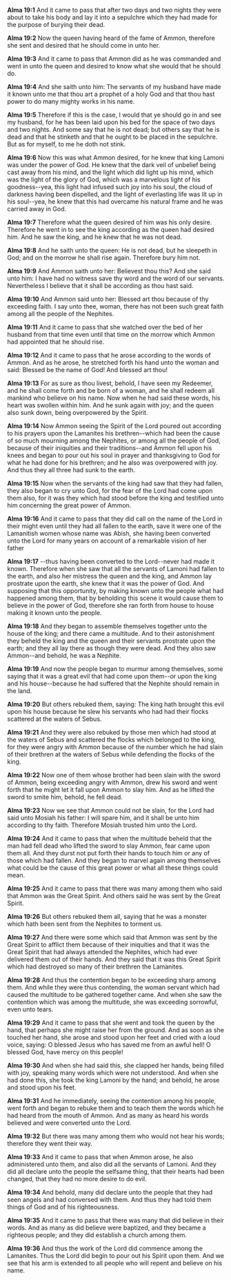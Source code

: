**Alma 19:1** And it came to pass that after two days and two nights they were about to take his body and lay it into a sepulchre which they had made for the purpose of burying their dead.

**Alma 19:2** Now the queen having heard of the fame of Ammon, therefore she sent and desired that he should come in unto her.

**Alma 19:3** And it came to pass that Ammon did as he was commanded and went in unto the queen and desired to know what she would that he should do.

**Alma 19:4** And she saith unto him: The servants of my husband have made it known unto me that thou art a prophet of a holy God and that thou hast power to do many mighty works in his name.

**Alma 19:5** Therefore if this is the case, I would that ye should go in and see my husband, for he has been laid upon his bed for the space of two days and two nights. And some say that he is not dead; but others say that he is dead and that he stinketh and that he ought to be placed in the sepulchre. But as for myself, to me he doth not stink.

**Alma 19:6** Now this was what Ammon desired, for he knew that king Lamoni was under the power of God. He knew that the dark veil of unbelief being cast away from his mind, and the light which did light up his mind, which was the light of the glory of God, which was a marvelous light of his goodness--yea, this light had infused such joy into his soul, the cloud of darkness having been dispelled, and the light of everlasting life was lit up in his soul--yea, he knew that this had overcame his natural frame and he was carried away in God.

**Alma 19:7** Therefore what the queen desired of him was his only desire. Therefore he went in to see the king according as the queen had desired him. And he saw the king, and he knew that he was not dead.

**Alma 19:8** And he saith unto the queen: He is not dead, but he sleepeth in God; and on the morrow he shall rise again. Therefore bury him not.

**Alma 19:9** And Ammon saith unto her: Believest thou this? And she said unto him: I have had no witness save thy word and the word of our servants. Nevertheless I believe that it shall be according as thou hast said.

**Alma 19:10** And Ammon said unto her: Blessed art thou because of thy exceeding faith. I say unto thee, woman, there has not been such great faith among all the people of the Nephites.

**Alma 19:11** And it came to pass that she watched over the bed of her husband from that time even until that time on the morrow which Ammon had appointed that he should rise.

**Alma 19:12** And it came to pass that he arose according to the words of Ammon. And as he arose, he stretched forth his hand unto the woman and said: Blessed be the name of God! And blessed art thou!

**Alma 19:13** For as sure as thou livest, behold, I have seen my Redeemer, and he shall come forth and be born of a woman, and he shall redeem all mankind who believe on his name. Now when he had said these words, his heart was swollen within him. And he sunk again with joy; and the queen also sunk down, being overpowered by the Spirit.

**Alma 19:14** Now Ammon seeing the Spirit of the Lord poured out according to his prayers upon the Lamanites his brethren--which had been the cause of so much mourning among the Nephites, or among all the people of God, because of their iniquities and their traditions--and Ammon fell upon his knees and began to pour out his soul in prayer and thanksgiving to God for what he had done for his brethren; and he also was overpowered with joy. And thus they all three had sunk to the earth.

**Alma 19:15** Now when the servants of the king had saw that they had fallen, they also began to cry unto God, for the fear of the Lord had come upon them also, for it was they which had stood before the king and testified unto him concerning the great power of Ammon.

**Alma 19:16** And it came to pass that they did call on the name of the Lord in their might even until they had all fallen to the earth, save it were one of the Lamanitish women whose name was Abish, she having been converted unto the Lord for many years on account of a remarkable vision of her father

**Alma 19:17** --thus having been converted to the Lord--never had made it known. Therefore when she saw that all the servants of Lamoni had fallen to the earth, and also her mistress the queen and the king, and Ammon lay prostrate upon the earth, she knew that it was the power of God. And supposing that this opportunity, by making known unto the people what had happened among them, that by beholding this scene it would cause them to believe in the power of God, therefore she ran forth from house to house making it known unto the people.

**Alma 19:18** And they began to assemble themselves together unto the house of the king; and there came a multitude. And to their astonishment they beheld the king and the queen and their servants prostrate upon the earth; and they all lay there as though they were dead. And they also saw Ammon--and behold, he was a Nephite.

**Alma 19:19** And now the people began to murmur among themselves, some saying that it was a great evil that had come upon them--or upon the king and his house--because he had suffered that the Nephite should remain in the land.

**Alma 19:20** But others rebuked them, saying: The king hath brought this evil upon his house because he slew his servants who had had their flocks scattered at the waters of Sebus.

**Alma 19:21** And they were also rebuked by those men which had stood at the waters of Sebus and scattered the flocks which belonged to the king, for they were angry with Ammon because of the number which he had slain of their brethren at the waters of Sebus while defending the flocks of the king.

**Alma 19:22** Now one of them whose brother had been slain with the sword of Ammon, being exceeding angry with Ammon, drew his sword and went forth that he might let it fall upon Ammon to slay him. And as he lifted the sword to smite him, behold, he fell dead.

**Alma 19:23** Now we see that Ammon could not be slain, for the Lord had said unto Mosiah his father: I will spare him, and it shall be unto him according to thy faith. Therefore Mosiah trusted him unto the Lord.

**Alma 19:24** And it came to pass that when the multitude beheld that the man had fell dead who lifted the sword to slay Ammon, fear came upon them all. And they durst not put forth their hands to touch him or any of those which had fallen. And they began to marvel again among themselves what could be the cause of this great power or what all these things could mean.

**Alma 19:25** And it came to pass that there was many among them who said that Ammon was the Great Spirit. And others said he was sent by the Great Spirit.

**Alma 19:26** But others rebuked them all, saying that he was a monster which hath been sent from the Nephites to torment us.

**Alma 19:27** And there were some which said that Ammon was sent by the Great Spirit to afflict them because of their iniquities and that it was the Great Spirit that had always attended the Nephites, which had ever delivered them out of their hands. And they said that it was this Great Spirit which had destroyed so many of their brethren the Lamanites.

**Alma 19:28** And thus the contention began to be exceeding sharp among them. And while they were thus contending, the woman servant which had caused the multitude to be gathered together came. And when she saw the contention which was among the multitude, she was exceeding sorrowful, even unto tears.

**Alma 19:29** And it came to pass that she went and took the queen by the hand, that perhaps she might raise her from the ground. And as soon as she touched her hand, she arose and stood upon her feet and cried with a loud voice, saying: O blessed Jesus who has saved me from an awful hell! O blessed God, have mercy on this people!

**Alma 19:30** And when she had said this, she clapped her hands, being filled with joy, speaking many words which were not understood. And when she had done this, she took the king Lamoni by the hand; and behold, he arose and stood upon his feet.

**Alma 19:31** And he immediately, seeing the contention among his people, went forth and began to rebuke them and to teach them the words which he had heard from the mouth of Ammon. And as many as heard his words believed and were converted unto the Lord.

**Alma 19:32** But there was many among them who would not hear his words; therefore they went their way.

**Alma 19:33** And it came to pass that when Ammon arose, he also administered unto them, and also did all the servants of Lamoni. And they did all declare unto the people the selfsame thing, that their hearts had been changed, that they had no more desire to do evil.

**Alma 19:34** And behold, many did declare unto the people that they had seen angels and had conversed with them. And thus they had told them things of God and of his righteousness.

**Alma 19:35** And it came to pass that there was many that did believe in their words. And as many as did believe were baptized, and they became a righteous people; and they did establish a church among them.

**Alma 19:36** And thus the work of the Lord did commence among the Lamanites. Thus the Lord did begin to pour out his Spirit upon them. And we see that his arm is extended to all people who will repent and believe on his name.

